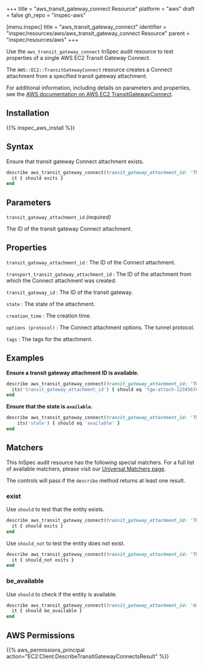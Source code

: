 +++
title = "aws_transit_gateway_connect Resource"
platform = "aws"
draft = false
gh_repo = "inspec-aws"

[menu.inspec]
title = "aws_transit_gateway_connect"
identifier = "inspec/resources/aws/aws_transit_gateway_connect Resource"
parent = "inspec/resources/aws"
+++

Use the `aws_transit_gateway_connect` InSpec audit resource to test properties of a single AWS EC2 Transit Gateway Connect.

The `AWS::EC2::TransitGatewayConnect` resource creates a Connect attachment from a specified transit gateway attachment.

For additional information, including details on parameters and properties, see the [AWS documentation on AWS EC2 TransitGatewayConnect](https://docs.aws.amazon.com/AWSCloudFormation/latest/UserGuide/aws-resource-ec2-transitgatewayconnect.html).

## Installation

{{% inspec_aws_install %}}

## Syntax

Ensure that transit gateway Connect attachment exists.

```ruby
describe aws_transit_gateway_connect(transit_gateway_attachment_id: 'TRANSIT_GATEWAY_CONNECT_ATTACHMENT_ID') do
  it { should exits }
end
```

## Parameters

`transit_gateway_attachment_id` _(required)_

The ID of the transit gateway Connect attachment.

## Properties

`transit_gateway_attachment_id`
: The ID of the Connect attachment.

`transport_transit_gateway_attachment_id`
: The ID of the attachment from which the Connect attachment was created.

`transit_gateway_id`
: The ID of the transit gateway.

`state`
: The state of the attachment.

`creation_time`
: The creation time.

`options (protocol)`
: The Connect attachment options. The tunnel protocol.

`tags`
: The tags for the attachment.

## Examples

**Ensure a transit gateway attachment ID is available.**

```ruby
describe aws_transit_gateway_connect(transit_gateway_attachment_id: 'TRANSIT_GATEWAY_CONNECT_ATTACHMENT_ID') do
  its('transit_gateway_attachment_id') { should eq 'tgw-attach-1234567890' }
end
```

**Ensure that the state is `available`.**

```ruby
describe aws_transit_gateway_connect(transit_gateway_attachment_id: 'TRANSIT_GATEWAY_CONNECT_ATTACHMENT_ID') do
    its('state') { should eq 'available' }
end
```

## Matchers

This InSpec audit resource has the following special matchers. For a full list of available matchers, please visit our [Universal Matchers page](https://www.inspec.io/docs/reference/matchers/).

The controls will pass if the `describe` method returns at least one result.

### exist

Use `should` to test that the entity exists.

```ruby
describe aws_transit_gateway_connect(transit_gateway_attachment_id: 'TRANSIT_GATEWAY_CONNECT_ATTACHMENT_ID') do
  it { should exits }
end
```

Use `should_not` to test the entity does not exist.

```ruby
describe aws_transit_gateway_connect(transit_gateway_attachment_id: 'TRANSIT_GATEWAY_CONNECT_ATTACHMENT_ID') do
  it { should_not exits }
end
```

### be_available

Use `should` to check if the entity is available.

```ruby
describe aws_transit_gateway_connect(transit_gateway_attachment_id: 'dummy') do
  it { should be_available }
end
```

## AWS Permissions

{{% aws_permissions_principal action="EC2:Client:DescribeTransitGatewayConnectsResult" %}}
